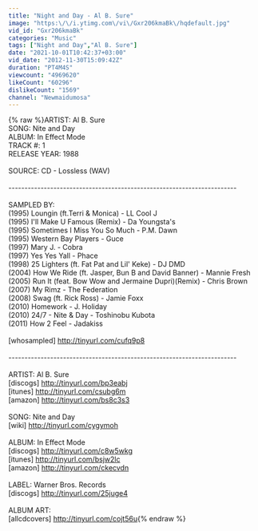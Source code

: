 ```yaml
---
title: "Night and Day - Al B. Sure"
image: "https:\/\/i.ytimg.com\/vi\/Gxr206kmaBk\/hqdefault.jpg"
vid_id: "Gxr206kmaBk"
categories: "Music"
tags: ["Night and Day","Al B. Sure"]
date: "2021-10-01T10:42:37+03:00"
vid_date: "2012-11-30T15:09:42Z"
duration: "PT4M4S"
viewcount: "4969620"
likeCount: "60296"
dislikeCount: "1569"
channel: "Newmaidumosa"
---
```

{% raw %}ARTIST: Al B. Sure <br />SONG: Nite and Day <br />ALBUM: In Effect Mode<br />TRACK #: 1<br />RELEASE YEAR: 1988<br /><br />SOURCE: CD - Lossless (WAV)<br /><br />-----------------------------------------------------------------------<br /><br />SAMPLED BY:<br />(1995) Loungin (ft.Terri &amp; Monica) - LL Cool J <br />(1995) I'll Make U Famous (Remix) - Da Youngsta's <br />(1995) Sometimes I Miss You So Much - P.M. Dawn<br />(1995) Western Bay Players - Guce <br />(1997) Mary J. - Cobra <br />(1997) Yes Yes Yall - Phace <br />(1998) 25 Lighters (ft. Fat Pat and Lil' Keke) - DJ DMD <br />(2004) How We Ride (ft. Jasper, Bun B and David Banner) - Mannie Fresh  <br />(2005) Run It (feat. Bow Wow and Jermaine Dupri)(Remix) - Chris Brown  <br />(2007) My Rimz - The Federation <br />(2008) Swag (ft. Rick Ross) - Jamie Foxx  <br />(2010) Homework - J. Holiday <br />(2010) 24/7 - Nite &amp; Day - Toshinobu Kubota <br />(2011) How 2 Feel - Jadakiss <br /><br />[whosampled] <a rel="nofollow" target="blank" href="http://tinyurl.com/cufq9p8">http://tinyurl.com/cufq9p8</a><br /><br />-----------------------------------------------------------------------<br /><br />ARTIST: Al B. Sure <br />[discogs] <a rel="nofollow" target="blank" href="http://tinyurl.com/bp3eabj">http://tinyurl.com/bp3eabj</a><br />[itunes] <a rel="nofollow" target="blank" href="http://tinyurl.com/csubg6m">http://tinyurl.com/csubg6m</a> <br />[amazon] <a rel="nofollow" target="blank" href="http://tinyurl.com/bs8c3s3">http://tinyurl.com/bs8c3s3</a><br /><br />SONG: Nite and Day <br />[wiki] <a rel="nofollow" target="blank" href="http://tinyurl.com/cygymoh">http://tinyurl.com/cygymoh</a><br /><br />ALBUM: In Effect Mode <br />[discogs] <a rel="nofollow" target="blank" href="http://tinyurl.com/c8w5wkg">http://tinyurl.com/c8w5wkg</a> <br />[itunes] <a rel="nofollow" target="blank" href="http://tinyurl.com/bsjw2lc">http://tinyurl.com/bsjw2lc</a><br />[amazon] <a rel="nofollow" target="blank" href="http://tinyurl.com/ckecvdn">http://tinyurl.com/ckecvdn</a><br /><br />LABEL: Warner Bros. Records <br />[discogs] <a rel="nofollow" target="blank" href="http://tinyurl.com/25juge4">http://tinyurl.com/25juge4</a><br /><br />ALBUM ART:<br />[allcdcovers] <a rel="nofollow" target="blank" href="http://tinyurl.com/cojt56u">http://tinyurl.com/cojt56u</a>{% endraw %}
